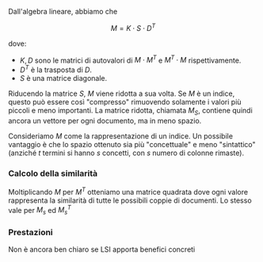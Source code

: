 
Dall'algebra lineare, abbiamo che 

$$M = K \cdot S \cdot D^T$$

dove:
- $K,D$ sono le matrici di autovalori di $M\cdot M^T$ e $M^{T} \cdot M$ rispettivamente.
- $D^{T}$ è la trasposta di $D$.
- $S$ è una matrice diagonale.

Riducendo la matrice $S$, $M$ viene ridotta a sua volta.
Se $M$ è un indice, questo può essere così "compresso" rimuovendo solamente i valori più piccoli e meno importanti.
La matrice ridotta, chiamata $M_S$, contiene quindi ancora un vettore per ogni documento, ma in meno spazio.

Consideriamo $M$ come la rappresentazione di un indice.
Un possibile vantaggio è che lo spazio ottenuto sia più "concettuale" e meno "sintattico" (anziché $t$ termini si hanno $s$ concetti, con $s$ numero di colonne rimaste).

### Calcolo della similarità
Moltiplicando $M$ per $M^T$ otteniamo una matrice quadrata dove ogni valore rappresenta la similarità di tutte le possibili coppie di documenti. Lo stesso vale per $M_s$ ed $M_s^T$

### Prestazioni
Non è ancora ben chiaro se LSI apporta benefici concreti